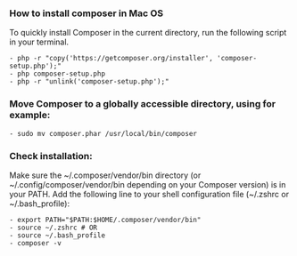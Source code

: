 ### **How to install composer in Mac OS**
To quickly install Composer in the current directory, run the following script in your terminal.
```
- php -r "copy('https://getcomposer.org/installer', 'composer-setup.php');"
- php composer-setup.php
- php -r "unlink('composer-setup.php');"
```
### **Move Composer to a globally accessible directory, using for example:**
```
- sudo mv composer.phar /usr/local/bin/composer
```
### **Check installation:**
Make sure the ~/.composer/vendor/bin directory (or ~/.config/composer/vendor/bin depending on your Composer version) is in your PATH. Add the following line to your shell configuration file (~/.zshrc or ~/.bash_profile):
```
- export PATH="$PATH:$HOME/.composer/vendor/bin"
- source ~/.zshrc # OR
- source ~/.bash_profile
- composer -v
```
  
